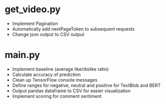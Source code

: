 # get_video.py
- Implement Pagination
- Automatically add nextPageToken to subsequent requests
- Change json output to CSV output

# main.py
- Implement baseline (average like/dislike ratio)
- Calculate accuracy of prediction
- Clean up TensorFlow console messages
- Define ranges for negative, neutral and positive for TextBlob and BERT
- Output pandas dataframe to CSV for easier visualization
- Implement scoring for comment sentiment
